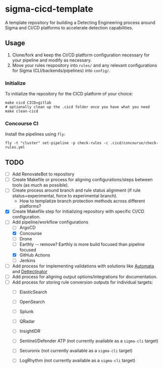 # sigma-cicd-template
A template repository for building a Detecting Engineering process around Sigma and CI/CD platforms to accelerate detection capabilities.

## Usage
1) Clone/fork and keep the CI/CD platform configuration necessary for your pipeline and modify as necessary.
2) Move your rules respository into `rules/` and any relevant configurations for Sigma (CLI/backends/pipelines) into `config/`.

### Initialize
To initialize the repository for the CICD platform of your choice:

```shell
make cicd CICD=gitlab
# optionally clean up the .cicd folder once you have what you need
make clean-cicd
```

### Concourse CI
Install the pipelines using `fly`:

```shell
fly -t "cluster" set-pipeline -p check-rules -c .cicd/concourse/check-rules.yml
```

## TODO
- [ ] Add RenovateBot to repository
- [ ] Create Makefile or process for aligning configurations/steps between tools (as much as possible).
- [ ] Create process around branch and rule status alignment (if rule status=experimental, force to experimental branch).
    - How to templatize branch protection methods across different platforms?
- [x] Create Makefile step for initializing repository with specific CI/CD configuration.
- [ ] Add pipeline/workflow configurations
  - [ ] ArgoCD
  - [x] Concourse
  - [ ] Drone
  - [ ] Earthly -- remove? Earthly is more build focused than pipeline focused
  - [x] GitHub Actions
  - [ ] Jenkins
- [ ] Add process for implementing validations with solutions like [Automata](https://github.com/3CORESec/Automata) and [Dettectinator](https://github.com/siriussecurity/dettectinator)
- [ ] Add process for aligning output options/integrations for documentation.
- [ ] Add process for storing rule conversion outputs for individual targets:
  - [ ] ElasticSearch
  - [ ] OpenSearch
  - [ ] Splunk
  - [ ] QRadar
  - [ ] InsightIDR
  - [ ] Sentinel/Defender ATP (not currently available as a `sigma-cli` target)
  - [ ] Securonix (not currently available as a `sigma-cli` target)
  - [ ] LogRhythm (not currently available as a `sigma-cli` target)

